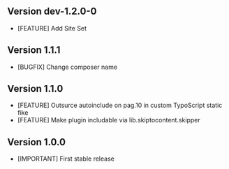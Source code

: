 ## Version dev-1.2.0-0
- [FEATURE] Add Site Set

## Version 1.1.1
- [BUGFIX] Change composer name

## Version 1.1.0
- [FEATURE] Outsurce autoinclude on pag.10 in custom TypoScript static fike
- [FEATURE] Make plugin includable via lib.skiptocontent.skipper

## Version 1.0.0
- [IMPORTANT] First stable release
